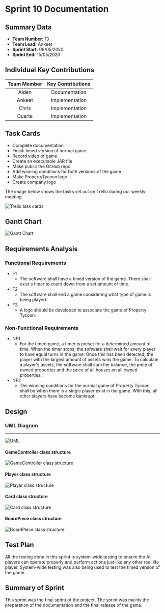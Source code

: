 # Sprint 10 Documentation

## Summary Data

- **Team Number:** 13
- **Team Lead:** Ankeet
- **Sprint Start:** 08/05/2020
- **Sprint End:** 15/05/2020

## Individual Key Contributions

| Team Member | Key Contributions |
| :---------: | :---------------: |
|    Aiden    |  Documentation    |
|   Ankeet    |  Implementation   |
|    Chris    |  Implementation   |
|   Duarte    |  Implementation   |

## Task Cards

- Complete documentation
- Finish timed version of normal game
- Record video of game
- Create an executable JAR file
- Make public the GitHub repo
- Add winning conditions for both versions of the game
- Make PropertyTycoon logo
- Create company logo

<div style="page-break-after: always;"></div>

The image below shows the tasks set out on Trello during our weekly meeting

![Trello task cards](images/trello10.png)

<div style="page-break-after: always;"></div>

## Gantt Chart

![Gantt Chart](images/gantt10.png)

## Requirements Analysis

### Functional Requirements

- F1
  - The software shall have a timed version of the game. There shall exist a timer to count down from a set amount of time. 
- F2
  - The software shall end a game considering what type of game is being played.
- F3
  - A logo should be developed to associate the game of Property Tycoon.

### Non-Functional Requirements

- NF1
  - For the timed game, a timer is preset for a determined amount of time. When the timer stops, the software shall wait for every player to have equal turns in the game. Once this has been detected, the player with the largest amount of assets wins the game. To calculate a player's assets, the software shall sum the balance, the price of owned properties and the price of all houses on all owned properties.
- NF2
  - The winning conditions for the normal game of Property Tycoon shall be when there is a single player exist in the game. With this, all other players have become bankrupt.

<div style="page-break-after: always;"></div>

## Design

### UML Diagram
___

![UML](images/UML10.svg)

<div style="page-break-after: always;"></div>

#### GameController class structure

![GameController class structure](images/GameControllerClassStructure.svg)

<div style="page-break-after: always;"></div>

#### Player class structure

![Player class structure](images/playerClassStructure.svg)

<div style="page-break-after: always;"></div>

#### Card class structure

![Card class structure](images/cardClassStructure.svg)

#### BoardPiece class structure

![BoardPiece class structure](images/boardPieceClassStructure.svg)

## Test Plan

All the testing done in this sprint is system-wide testing to ensure the AI players can operate properly and perform actions just like any other real life player. System-wide testing was also being used to test the timed version of the game.

## Summary of Sprint

This sprint was the final sprint of the project. The sprint was mainly the preparation of the documentation and the final release of the game. 